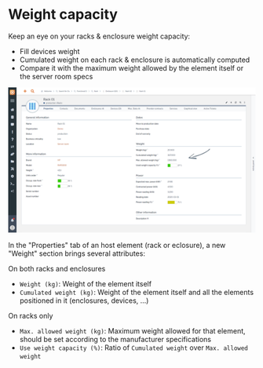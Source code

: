 # Weight capacity

Keep an eye on your racks & enclosure weight capacity:

  * Fill devices weight
  * Cumulated weight on each rack & enclosure is automatically computed
  * Compare it with the maximum weight allowed by the element itself or the server room specs

![](../img/feat--weight-capacity--01.png)

In the "Properties" tab of an host element (rack or eclosure), a new "Weight" section brings several attributes:

On both racks and enclosures

  * `Weight (kg)`: Weight of the element itself
  * `Cumulated weight (kg)`: Weight of the element itself and all the elements positioned in it (enclosures, devices, ...)

On racks only

  * `Max. allowed weight (kg)`: Maximum weight allowed for that element, should be set according to the manufacturer specifications
  * `Use weight capacity (%)`: Ratio of `Cumulated weight` over `Max. allowed weight`